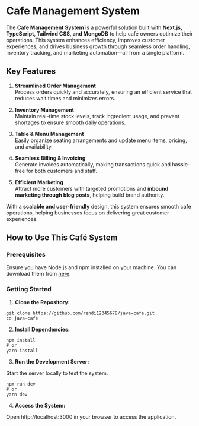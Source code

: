 # Cafe Management System

The **Cafe Management System** is a powerful solution built with **Next.js, TypeScript, Tailwind CSS, and MongoDB** to help café owners optimize their operations. This system enhances efficiency, improves customer experiences, and drives business growth through seamless order handling, inventory tracking, and marketing automation—all from a single platform.

## Key Features

1. **Streamlined Order Management**  
   Process orders quickly and accurately, ensuring an efficient service that reduces wait times and minimizes errors.

2. **Inventory Management**  
   Maintain real-time stock levels, track ingredient usage, and prevent shortages to ensure smooth daily operations.

3. **Table & Menu Management**  
   Easily organize seating arrangements and update menu items, pricing, and availability.

4. **Seamless Billing & Invoicing**  
   Generate invoices automatically, making transactions quick and hassle-free for both customers and staff.

5. **Efficient Marketing**  
   Attract more customers with targeted promotions and **inbound marketing through blog posts**, helping build brand authority.

With a **scalable and user-friendly** design, this system ensures smooth café operations, helping businesses focus on delivering great customer experiences.

## How to Use This Café System

### Prerequisites
Ensure you have Node.js and npm installed on your machine. You can download them from [here](https://nodejs.org/).

### Getting Started

1. **Clone the Repository:**

``` 
git clone https://github.com/rendi12345678/java-cafe.git
cd java-cafe
```

2. **Install Dependencies:**

```
npm install
# or
yarn install
```

3. **Run the Development Server:**

Start the server locally to test the system.

```
npm run dev
# or
yarn dev
```

4. **Access the System:**

Open http://localhost:3000 in your browser to access the application.

